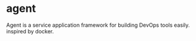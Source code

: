 # agent
Agent is a service application framework for building DevOps tools easily.
inspired by docker.
